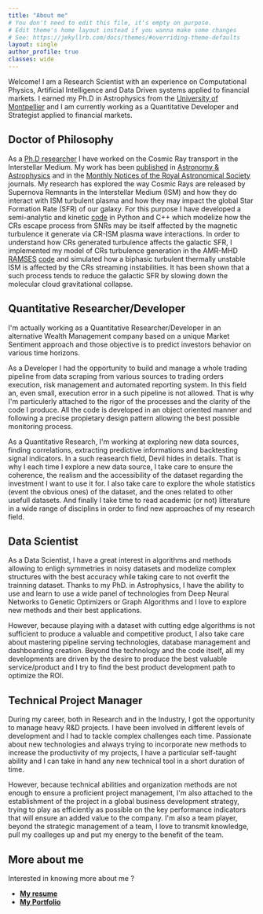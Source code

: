 ```yaml
---
title: "About me"
# You don't need to edit this file, it's empty on purpose.
# Edit theme's home layout instead if you wanna make some changes
# See: https://jekyllrb.com/docs/themes/#overriding-theme-defaults
layout: single
author_profile: true
classes: wide
---
```

[1]: https://ui.adsabs.harvard.edu/search/filter_author_facet_hier_fq_author=AND&filter_author_facet_hier_fq_author=author_facet_hier%3A%220%2FBrahimi%2C%20L%22&fq=%7B!type%3Daqp%20v%3D%24fq_database%7D&fq=%7B!type%3Daqp%20v%3D%24fq_author%7D&fq_author=(author_facet_hier%3A%220%2FBrahimi%2C%20L%22)&fq_database=database%3A%20astronomy&p_=0&q=author%3A(%22Brahimi%22)&sort=date%20desc%2C%20bibcode%20desc

Welcome! I am a Research Scientist with an experience on Computational Physics, Artificial Intelligence and Data Driven systems applied to financial markets. I earned my Ph.D in Astrophysics from the [University of Montpellier](https://www.umontpellier.fr/) and I am currently working as a Quantitative Developer and Strategist applied to financial markets. 

## Doctor of Philosophy

As a [Ph.D researcher](http://www.theses.fr/2020MONTS048) I have worked on the Cosmic Ray transport in the Interstellar Medium. My work has been [published][1] in [Astronomy & Astrophysics](https://www.aanda.org/) and in the [Monthly Notices of the Royal Astronomical Society](https://academic.oup.com/mnras) journals. My research has explored the way Cosmic Rays are released by Supernova Remnants in the Interstellar Medium (ISM) and how they do interact with ISM turbulent plasma and how they may impact the global Star Formation Rate (SFR) of our galaxy. For this purpose I have developed a semi-analytic and kinetic [code](https://github.com/LoannData/CR_SPECTRA) in Python and C++ which modelize how the CRs escape process from SNRs may be itself affected by the magnetic turbulence it generate via CR-ISM plasma wave interactions. In order to understand how CRs generated turbulence affects the galactic SFR, I implemented my model of CRs turbulence generation in the AMR-MHD [RAMSES](https://irfu.cea.fr/Phocea/Vie_des_labos/Ast/ast_sstechnique.php?id_ast=904) [code](https://github.com/LoannData/RAMSES_ANISO_CR) and simulated how a biphasic turbulent thermally unstable ISM is affected by the CRs streaming instabilities. It has been shown that a such process tends to reduce the galactic SFR by slowing down the molecular cloud gravitational collapse. 

## Quantitative Researcher/Developer

<!-- Insister sur les backtests, la recherche de correlations, le développement et la mise en production de systèmes de trading.  -->

I'm actually working as a Quantitative Researcher/Developer in an alternative Wealth Management company based on a unique Market Sentiment approach and 
those objective is to predict investors behavior on various time horizons. 

As a Developer I had the opportunity to build and manage a whole trading pipeline from data scraping from various sources to trading orders execution, risk management and automated reporting system. In this field an, even small, execution error in a such pipeline is not allowed. That is why I'm particulerly attached to the rigor of the processes and the clarity of the code I produce. All the code is developed in an object oriented manner and following a precise propietary design pattern allowing the best possible monitoring process. 

As a Quantitative Research, I'm working at exploring new data sources, finding correlations, extracting predictive informations and backtesting signal indicators. 
In a such reasearch field, Devil hides in details. That is why I each time I explore a new data source, I take care to ensure the coherence, the realism and 
the accessibility of the dataset regarding the investment I want to use it for. I also take care to explore the whole statistics (event the obvious ones) of the dataset, and the ones related to other usefull datasets. And finally I take time to read academic (or not) litterature in a wide range of disciplins in order 
to find new approaches of my research field. 



<!-- As a Quantitative Developer/Reasercher applied to financial market, I am working on the development of an open source algorithmic trading environment in Python dedicated to help any trader to only focus on the development of his/her trading strategy. This project concatenates the following modules: 

- A backtester whose objective is to help the trader to develop and test the robustness for his/her strategy based on historical data or algorithmically generated data. A lot of functionnality have been implemented and are going to be implemented but the main characteristic of this tool this that a particular attention is put on the realism of the simulations. Another interesting feature is that the backtester is able to consider multi-asset trading strategies. 
- A trading module whose the objective is to make run strategies developed and tested with the backtester module. Key features have been implemented and will be implemented in this module. A multi-broker connection is available so that no needs to code your own trading API. I'm currently working on a crypted messaging system allowing to perform copy trading and trading signals exchange for any user of the tool.  

Although this system is at its beta stage, it is already functional and I use it to develop my own trading strategies. In this frame I have developed patterns, 
trends, levels detection indicators and with collaborators have developed a prototype of a trading strategy.  -->

## Data Scientist 

As a Data Scientist, I have a great interest in algorithms and methods allowing to enligh symmetries in noisy datasets and modelize complex structures with the 
best accuracy while taking care to not overfit the trainning dataset. Thanks to my PhD. in Astrophysics, I have the ability to use and learn to use a wide panel of 
technologies from Deep Neural Networks to Genetic Optimizers or Graph Algorithms and I love to explore new methods and their best applications. 

However, because playing with a dataset with cutting edge algorithms is not sufficient to produce a valuable and competitive product, I also take care about 
mastering pipeline serving technologies, database management and dashboarding creation. Beyond the technology and the code itself, all my developments are driven 
by the desire to produce the best valuable service/product and I try to find the best product development path to optimize the ROI.


<!-- As a Data Scientist, I have a great interest in algorithms and methods allowing to enlight symmetries in noisy datasets and modelize complex structures with the 
best ratio accuracy over model kernel entropy. I can use a large panel of technologies from Deep Neural Networks to Genetic Optimizers or Graph Algorithms and I love to explore new methods and their best applications. I'm also learning about serving and automatic data pipeline technologies and I have an expertise in 
data representation and dashboard creation with Dash.  

I have an entrepreneur instinct and I always integrate business success metrics in my developments. I try to find the best product development path to 
optimize the ROI. I love working in a team, tackling huge challenges and exchanging on variety of technical subjects, I never win alone.  -->

## Technical Project Manager 

During my career, both in Research and in the Industry, I got the opportunity to manage heavy R&D projects. I have been involved in different levels of development
and I had to tackle complex challenges each time. Passionate about new technologies and always trying to incorporate new methods to increase the productivity of my projects, 
I have a particular self-taught ability and I can take in hand any new technical tool in a short duration of time. 

However, because technical abilities and organization methods are not enough to ensure a proficient project management, I'm also attached to the establishment of the 
project in a global business development strategy, trying to play as efficiently as possible on the key performance indicators that will ensure an added value to the company. I'm also a team player, beyond the strategic management of a team, I love to transmit knowledge, pull my coalleges up and put my energy to the benefit of the team. 


## More about me 

Interested in knowing more about me ? 

- [**My resume**](_resume/resume.md)
- [**My Portfolio**](_portfolio/portfolio.md)
<!-- - [About](_pages/about.md) -->


